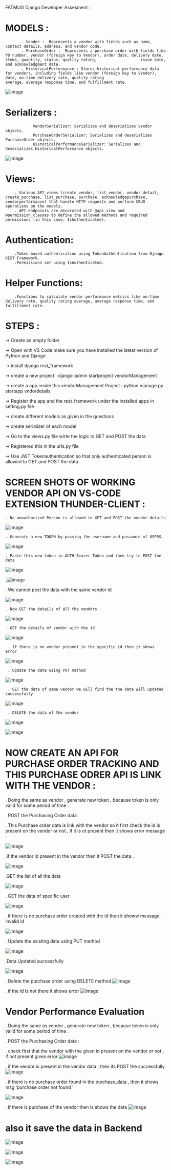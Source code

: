 FATMUG Django Developer Assesment : 

#  MODELS :

           . Vendor :  Represents a vendor with fields such as name, contact details, address, and vendor code.
           . PurchaseOrder :  Represents a purchase order with fields like PO number, vendor (foreign key to Vendor), order date, delivery date, items, quantity, status, quality rating,                   issue date, and acknowledgment date.
           . HistoricalPerformance : Stores historical performance data for vendors, including fields like vendor (foreign key to Vendor), date, on-time delivery rate, quality rating                       average, average response time, and fulfillment rate.  
           
![image](https://github.com/prateeksingh4435/VendorManagementSystem/assets/128826031/6b9ec17f-c715-408c-ab16-63219d4f7d43)


# Serializers :

                VendorSerializer: Serializes and deserializes Vendor objects.
                PurchaseOrderSerializer: Serializes and deserializes PurchaseOrder objects.
                HistoricalPerformanceSerializer: Serializes and deserializes HistoricalPerformance objects.

![image](https://github.com/prateeksingh4435/VendorManagementSystem/assets/128826031/ac50ecb2-b613-467e-9435-aaa820f63358)

# Views:

        . Various API views (create_vendor, list_vendor, vendor_detail, create_purchase, list_purchase, purchase, acknowledgepurchase, vendorperformance) that handle HTTP requests and perform CRUD operations on the models.
        . API endpoints are decorated with @api_view and @permission_classes to define the allowed methods and required permissions (in this case, IsAuthenticated).

# Authentication:

        .Token-based authentication using TokenAuthentication from Django REST Framework.
        .Permissions set using IsAuthenticated.

# Helper Functions:

        .Functions to calculate vendor performance metrics like on-time delivery rate, quality rating average, average response time, and fulfillment rate.

# STEPS : 

->  Create an empty folder 

->  Open with VS Code make sure you have installed the latest version of Python and Django 

->  install django rest_framework 

->  create a new project : django-admin startproject vendorManagement

->  create a app inside this vendorManagement Project : python manage.py startapp vndordetails 

->  Register the app and the rest_framework under the installed apps in setting.py file 

->  create different models as given in the questions 

->  create serializer of each model 

-> Go to the views.py file wirte the logic to GET and POST the data 

-> Registered this in the urls.py file 

-> Use JWT Tokenauthentication so that only authenticated person is allowed to GET and POST the data.

# SCREEN SHOTS OF WORKING VENDOR API ON VS-CODE EXTENSION THUNDER-CLIENT :
   
    . No unauthorized Person is allowed to GET and POST the vendor details 
    
![image](https://github.com/prateeksingh4435/VendorManagementSystem/assets/128826031/021a5994-21e8-463c-ad80-a7a957a4a86d)

    . Generate a new TOKEN by passing the username and password of USERS. 

![image](https://github.com/prateeksingh4435/VendorManagementSystem/assets/128826031/cd108c38-b17e-48a2-bcb2-fe9e70d8b0b7)

    . Paste this new token in AUTH Bearer Token and then try to POST the data 

![image](https://github.com/prateeksingh4435/VendorManagementSystem/assets/128826031/7a9d7d4b-1af9-4c74-bd40-cef96b120ac7)

.![image](https://github.com/prateeksingh4435/VendorManagementSystem/assets/128826031/5bf650af-45cf-4a90-bac4-635d1d7f45db)

. We cannot post the data with the same vendor id 

![image](https://github.com/prateeksingh4435/VendorManagementSystem/assets/128826031/f8dd8322-9549-4822-b925-12b9d3c2f58b)

    . Now GET the details of all the vendors 

![image](https://github.com/prateeksingh4435/VendorManagementSystem/assets/128826031/95c3ade3-9e35-4bc7-89b5-b32ecd0894b4)

    . GET the details of vendor with the id 
![image](https://github.com/prateeksingh4435/VendorManagementSystem/assets/128826031/6865fb56-1efe-4d71-8178-c57cff67f00e)

     . If there is no vendor present in the specific id then it shows error 
![image](https://github.com/prateeksingh4435/VendorManagementSystem/assets/128826031/9ef70a89-68fc-4ab6-be43-aa0085f72668)

     . Update the data using PUT method

![image](https://github.com/prateeksingh4435/VendorManagementSystem/assets/128826031/641f9673-872b-4ba3-8e59-d61bfc470f38)

     . GET the data of same vendor we will find the the data will updated successfully 

 ![image](https://github.com/prateeksingh4435/VendorManagementSystem/assets/128826031/88535551-8fa4-4774-93bf-8959fef0f4d3)

     . DELETE the data of the vendor 
     
 ![image](https://github.com/prateeksingh4435/VendorManagementSystem/assets/128826031/8fd4d25f-33d6-449b-9efa-9e55e328270d)
     
![image](https://github.com/prateeksingh4435/VendorManagementSystem/assets/128826031/ef5f3004-c1da-4847-992c-e20cda2b49d6)




 # NOW CREATE AN API FOR PURCHASE ORDER TRACKING AND THIS PURCHASE ODRER API IS LINK WITH THE  VENDOR  :

. Doing the same as vendor , generate new token , because token is only valid for some period of time . 

. POST the Purchasing Order data 

. This Purchase order data is link with the vendor so it first check the id is present on the vendor or not , if it is ot present then it shows error message .

![image](https://github.com/prateeksingh4435/VendorManagementSystem/assets/128826031/afe11a47-3f9c-4c13-9ce5-4653e66d3852)

.if the vendor id present in the vendor then it POST the data .

![image](https://github.com/prateeksingh4435/VendorManagementSystem/assets/128826031/ee054a3b-5e6d-4122-a71a-62ab82ff06c2)

.GET the list of all the data 

![image](https://github.com/prateeksingh4435/VendorManagementSystem/assets/128826031/3f2525e0-592c-4041-87c2-0588130a306c)

. GET the data of specific user 

![image](https://github.com/prateeksingh4435/VendorManagementSystem/assets/128826031/e7427bf4-d3d1-43c8-bcf5-ce449c212cb8)

. if there is no purchase order created with the id then it showw message: invalid id 

![image](https://github.com/prateeksingh4435/VendorManagementSystem/assets/128826031/78266920-c08e-460c-88a4-16e13117d000)

. Update the existing data using PUT method 

![image](https://github.com/prateeksingh4435/VendorManagementSystem/assets/128826031/e4a4bd75-7ab7-48ea-ba5b-ceb9fc7b91d7)

.Data Updated successfully 

![image](https://github.com/prateeksingh4435/VendorManagementSystem/assets/128826031/ac6442b5-c11f-4374-8589-af2589a1af59)

. Delete the purchase order using DELETE method 
![image](https://github.com/prateeksingh4435/VendorManagementSystem/assets/128826031/1fdde309-07ce-4943-a5a4-565f7a093e73)

. if the id is not there it shows error 
![image](https://github.com/prateeksingh4435/VendorManagementSystem/assets/128826031/3dd8a173-550c-4114-a4bd-bf5fd652f4c6)


# Vendor Performance Evaluation 

. Doing the same as vendor , generate new token , because token is only valid for some period of time .

. POST the Purchasing Order data : 

. check first that the vendor with the given id present on the vendor or not , if not present gives error
![image](https://github.com/prateeksingh4435/VendorManagementSystem/assets/128826031/2173dd58-ec0e-4b91-a552-e51aee79f517)


. if the vendor is present in the vendor data , then its POST the successfully 
![image](https://github.com/prateeksingh4435/VendorManagementSystem/assets/128826031/6633c46c-5cad-4ec5-9cd8-185af54dac84)

. if there is no purchase order found in the purchase_data , then it shows msg 'purchase order not found '

![image](https://github.com/prateeksingh4435/VendorManagementSystem/assets/128826031/ac0ce0b4-ed72-4718-bae6-cbeecd1162d6)

. if there is purchase of the vendor then is shows the data 
![image](https://github.com/prateeksingh4435/VendorManagementSystem/assets/128826031/964c1d37-d69b-4560-ab26-701730a1fb94)



# also it save the data in Backend 
![image](https://github.com/prateeksingh4435/VendorManagementSystem/assets/128826031/1b44dcfb-f89f-4177-ac09-ae85892c22d1)

![image](https://github.com/prateeksingh4435/VendorManagementSystem/assets/128826031/108ac774-0a3c-4867-9509-e9c3b7476682)

![image](https://github.com/prateeksingh4435/VendorManagementSystem/assets/128826031/45e2bd27-e203-458c-a744-b69ee1e38dda)






































